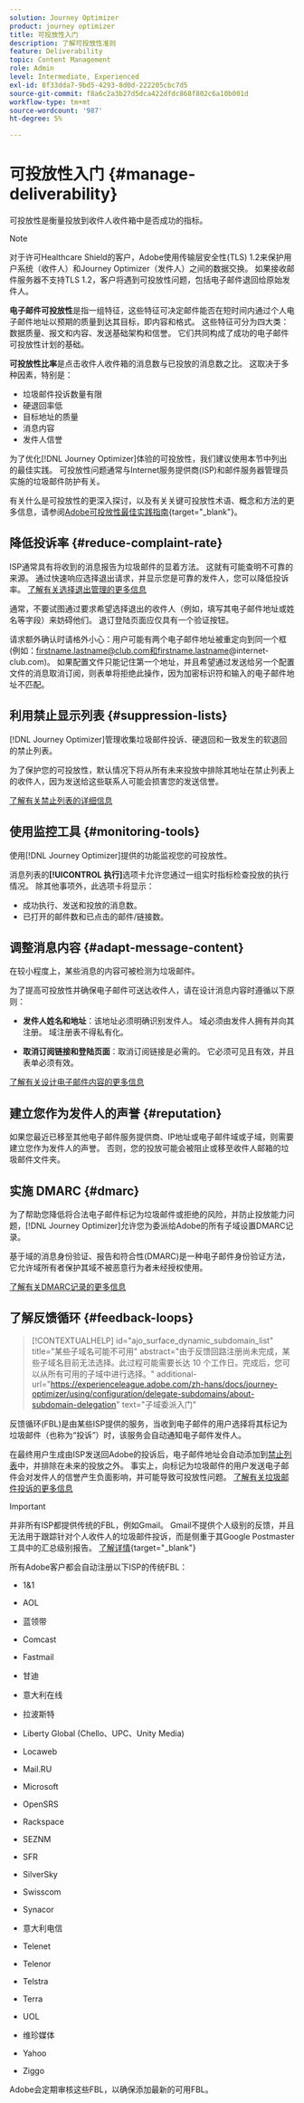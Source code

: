 ```yaml
---
solution: Journey Optimizer
product: journey optimizer
title: 可投放性入门
description: 了解可投放性准则
feature: Deliverability
topic: Content Management
role: Admin
level: Intermediate, Experienced
exl-id: 8f33dda7-9bd5-4293-8d0d-222205cbc7d5
source-git-commit: f8a6c2a3b27d5dca422dfdc868f802c6a10b001d
workflow-type: tm+mt
source-wordcount: '987'
ht-degree: 5%

---
```


# 可投放性入门 {#manage-deliverability}

可投放性是衡量投放到收件人收件箱中是否成功的指标。

>[!NOTE]
>
>对于许可Healthcare Shield的客户，Adobe使用传输层安全性(TLS) 1.2来保护用户系统（收件人）和Journey Optimizer（发件人）之间的数据交换。 如果接收邮件服务器不支持TLS 1.2，客户将遇到可投放性问题，包括电子邮件退回给原始发件人。

**电子邮件可投放性**&#x200B;是指一组特征，这些特征可决定邮件能否在短时间内通过个人电子邮件地址以预期的质量到达其目标，即内容和格式。 这些特征可分为四大类：数据质量、报文和内容、发送基础架构和信誉。 它们共同构成了成功的电子邮件可投放性计划的基础。

**可投放性比率**&#x200B;是点击收件人收件箱的消息数与已投放的消息数之比。 这取决于多种因素，特别是：

* 垃圾邮件投诉数量有限
* 硬退回率低
* 目标地址的质量
* 消息内容
* 发件人信誉

为了优化[!DNL Journey Optimizer]体验的可投放性，我们建议使用本节中列出的最佳实践。 可投放性问题通常与Internet服务提供商(ISP)和邮件服务器管理员实施的垃圾邮件防护有关。

有关什么是可投放性的更深入探讨，以及有关关键可投放性术语、概念和方法的更多信息，请参阅[Adobe可投放性最佳实践指南](https://experienceleague.adobe.com/docs/deliverability-learn/deliverability-best-practice-guide/introduction.html?lang=zh-Hans){target="_blank"}。

## 降低投诉率 {#reduce-complaint-rate}

ISP通常具有将收到的消息报告为垃圾邮件的显着方法。 这就有可能查明不可靠的来源。 通过快速响应选择退出请求，并显示您是可靠的发件人，您可以降低投诉率。 [了解有关选择退出管理的更多信息](../privacy/opt-out.md#opt-out-management)

通常，不要试图通过要求希望选择退出的收件人（例如，填写其电子邮件地址或姓名等字段）来妨碍他们。 退订登陆页面应仅具有一个验证按钮。

请求额外确认时请格外小心：用户可能有两个电子邮件地址被重定向到同一个框(例如：firstname.lastname@club.com和firstname.lastname@internet-club.com)。 如果配置文件只能记住第一个地址，并且希望通过发送给另一个配置文件的消息取消订阅，则表单将拒绝此操作，因为加密标识符和输入的电子邮件地址不匹配。

## 利用禁止显示列表 {#suppression-lists}

[!DNL Journey Optimizer]管理收集垃圾邮件投诉、硬退回和一致发生的软退回的禁止列表。

为了保护您的可投放性，默认情况下将从所有未来投放中排除其地址在禁止列表上的收件人，因为发送给这些联系人可能会损害您的发送信誉。

[了解有关禁止列表的详细信息](suppression-list.md)

## 使用监控工具 {#monitoring-tools}

使用[!DNL Journey Optimizer]提供的功能监视您的可投放性。

消息列表的&#x200B;**[!UICONTROL 执行]**&#x200B;选项卡允许您通过一组实时指标检查投放的执行情况。 除其他事项外，此选项卡将显示：
* 成功执行、发送和投放的消息数。
* 已打开的邮件数和已点击的邮件/链接数。

## 调整消息内容 {#adapt-message-content}

在较小程度上，某些消息的内容可被检测为垃圾邮件。

为了提高可投放性并确保电子邮件可送达收件人，请在设计消息内容时遵循以下原则：

* **发件人姓名和地址**：该地址必须明确识别发件人。 域必须由发件人拥有并向其注册。 域注册表不得私有化。

* **取消订阅链接和登陆页面**：取消订阅链接是必需的。 它必须可见且有效，并且表单必须有效。

[了解有关设计电子邮件内容的更多信息](../email/get-started-email-design.md)

## 建立您作为发件人的声誉 {#reputation}

如果您最近已移至其他电子邮件服务提供商、IP地址或电子邮件域或子域，则需要建立您作为发件人的声誉。 否则，您的投放可能会被阻止或移至收件人邮箱的垃圾邮件文件夹。

<!--To warm up your IP, you can gradually ramp up the number of your deliveries. Learn more in this [use case](../building-journeys/ramp-up-deliveries-uc.md).-->

## 实施 DMARC {#dmarc}

为了帮助您降低将合法电子邮件标记为垃圾邮件或拒绝的风险，并防止投放能力问题，[!DNL Journey Optimizer]允许您为委派给Adobe的所有子域设置DMARC记录。

基于域的消息身份验证、报告和符合性(DMARC)是一种电子邮件身份验证方法，它允许域所有者保护其域不被恶意行为者未经授权使用。

[了解有关DMARC记录的更多信息](../configuration/dmarc-record.md)

## 了解反馈循环 {#feedback-loops}

>[!CONTEXTUALHELP]
>id="ajo_surface_dynamic_subdomain_list"
>title="某些子域名可能不可用"
>abstract="由于反馈回路注册尚未完成，某些子域名目前无法选择。此过程可能需要长达 10 个工作日。完成后，您可以从所有可用的子域中进行选择。"
>additional-url="https://experienceleague.adobe.com/zh-hans/docs/journey-optimizer/using/configuration/delegate-subdomains/about-subdomain-delegation" text="子域委派入门"

反馈循环(FBL)是由某些ISP提供的服务，当收到电子邮件的用户选择将其标记为垃圾邮件（也称为“投诉”）时，该服务会自动通知电子邮件发件人。

在最终用户生成由ISP发送回Adobe的投诉后，电子邮件地址会自动添加到[禁止列表](../reports/suppression-list.md)中，并排除在未来的投放之外。 事实上，向标记为垃圾邮件的用户发送电子邮件会对发件人的信誉产生负面影响，并可能导致可投放性问题。 [了解有关垃圾邮件投诉的更多信息](../reports/suppression-list.md#spam-complaints)

>[!IMPORTANT]
>
>并非所有ISP都提供传统的FBL，例如Gmail。 Gmail不提供个人级别的反馈，并且无法用于跟踪针对个人收件人的垃圾邮件投诉，而是侧重于其Google Postmaster工具中的汇总级别报告。 [了解详情](https://support.google.com/a/answer/6254652?hl=en){target="_blank"}

所有Adobe客户都会自动注册以下ISP的传统FBL：

* 1&amp;1

* AOL

* 蓝领带

* Comcast

* Fastmail

* 甘迪

* 意大利在线

* 拉波斯特

* Liberty Global (Chello、UPC、Unity Media)

* Locaweb

* Mail.RU

* Microsoft

* OpenSRS

* Rackspace

* SEZNM

* SFR

* SilverSky

* Swisscom

* Synacor

* 意大利电信

* Telenet

* Telenor

* Telstra

* Terra

* UOL

* 维珍媒体

* Yahoo

* Ziggo

Adobe会定期审核这些FBL，以确保添加最新的可用FBL。

